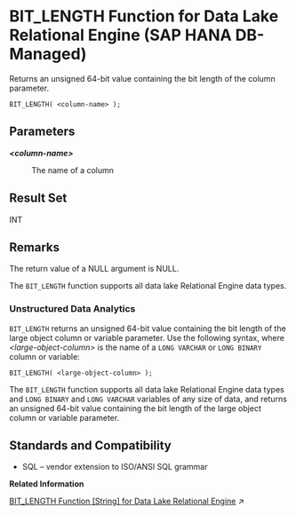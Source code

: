<!-- loio7d6e331baa6d4f8c90ff55b51d4bbb8e -->

# BIT\_LENGTH Function for Data Lake Relational Engine \(SAP HANA DB-Managed\)

Returns an unsigned 64-bit value containing the bit length of the column parameter.



```
BIT_LENGTH( <column-name> );
```



<a name="loio7d6e331baa6d4f8c90ff55b51d4bbb8e__section_uhj_tgl_srb"/>

## Parameters


<dl>
<dt><b>

*<column-name\>*

</b></dt>
<dd>

The name of a column



</dd>
</dl>



<a name="loio7d6e331baa6d4f8c90ff55b51d4bbb8e__section_n5w_tgl_srb"/>

## Result Set

INT



<a name="loio7d6e331baa6d4f8c90ff55b51d4bbb8e__section_oq1_fll_srb"/>

## Remarks

The return value of a NULL argument is NULL.

The `BIT_LENGTH` function supports all data lake Relational Engine data types.



### Unstructured Data Analytics

`BIT_LENGTH` returns an unsigned 64-bit value containing the bit length of the large object column or variable parameter. Use the following syntax, where *<large-object-column\>* is the name of a `LONG VARCHAR` or `LONG BINARY` column or variable:

```
BIT_LENGTH( <large-object-column> );
```

The `BIT_LENGTH` function supports all data lake Relational Engine data types and `LONG BINARY` and `LONG VARCHAR` variables of any size of data, and returns an unsigned 64-bit value containing the bit length of the large object column or variable parameter.



<a name="loio7d6e331baa6d4f8c90ff55b51d4bbb8e__section_ipv_5gl_srb"/>

## Standards and Compatibility

-   SQL – vendor extension to ISO/ANSI SQL grammar

**Related Information**  


[BIT_LENGTH Function \[String\] for Data Lake Relational Engine](https://help.sap.com/viewer/19b3964099384f178ad08f2d348232a9/2023_4_QRC/en-US/a537928a84f210158191ea44ca58ee8e.html "Returns an unsigned 64-bit value containing the bit length of the column parameter.") :arrow_upper_right:

